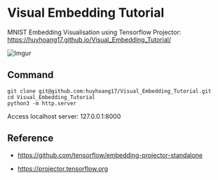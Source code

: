 # Visual Embedding Tutorial

MNIST Embedding Visualisation using Tensorflow Projector: https://huyhoang17.github.io/Visual_Embedding_Tutorial/

![Imgur](https://i.imgur.com/D1MgtL9.png)

Command
---

```
git clone git@github.com:huyhoang17/Visual_Embedding_Tutorial.git
cd Visual_Embedding_Tutorial
python3 -m http.server
```

Access localhost server: 127.0.0.1:8000

Reference
---

- https://github.com/tensorflow/embedding-projector-standalone

- https://projector.tensorflow.org